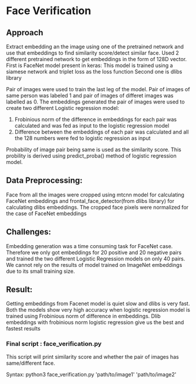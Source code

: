 # Face Verification

## Approach

Extract embedding an the image using one of the pretrained network and use that embeddings to find similarity score/detect similar face.
Used 2 different pretrained network to get embeddings in the form of 128D vector.
First is FaceNet model present in keras: This model is trained using a siamese network and triplet loss as the loss function
Second one is dlibs library

Pair of images were used to train the last leg of the model. Pair of images of same person was labeled 1 and pair of images of differet images was labelled as 0. The embeddings generated the pair of images were used to create two different Logistic regression model:
1. Frobinious norm of the difference in embeddings for each pair was calculated and was fed as input to the logistic regression model
2. Difference between the embeddings of each pair was calculated and all the 128 numbers were fed to logistic regression as input

Probability of image pair being same is used as the similarity score. This probility is derived using predict_proba() method of logistic regression model.


## Data Preprocessing:

Face from all the images were cropped using mtcnn model for calculating FaceNet embeddings and frontal_face_detector(from dlibs library) for calculating dlibs embeddings.
The cropped face pixels were normalized for the case of FaceNet embeddings


## Challenges:

Embedding generation was a time consuming task for FaceNet case. Therefore we only got embeddings for 20 positive and 20 negative pairs and trained the two different Logistic Regression models on only 40 pairs. 
We cannot rely on the results of model trained on ImageNet embeddings due to its small training size.


## Result:

Getting embeddings from Facenet model is quiet slow and dlibs is very fast. Both the models show very high accuracy when logistic regression model is trained using Frobinious norm of difference in embeddings.
Dlib embeddings with frobinious norm logistic regression give us the best and fastest results


### Final script : face_verification.py
This script will print similarity score and whether the pair of images has same/different face.

Syntax: python3 face_verification.py 'path/to/image1' 'path/to/image2'
